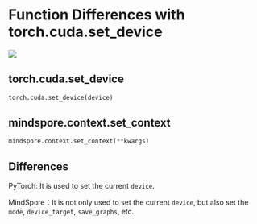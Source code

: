 ﻿# Function Differences with torch.cuda.set_device

<a href="https://gitee.com/mindspore/docs/blob/master/docs/mindspore/migration_guide/source_en/api_mapping/pytorch_diff/set_context.md" target="_blank"><img src="https://gitee.com/mindspore/docs/raw/master/resource/_static/logo_source_en.png"></a>

## torch.cuda.set_device

```python
torch.cuda.set_device(device)
```

## mindspore.context.set_context

```python
mindspore.context.set_context(**kwargs)
```

## Differences

PyTorch: It is used to set the current `device`.

MindSpore：It is not only used to set the current `device`, but also set the `mode`, `device_target`, `save_graphs`, etc.